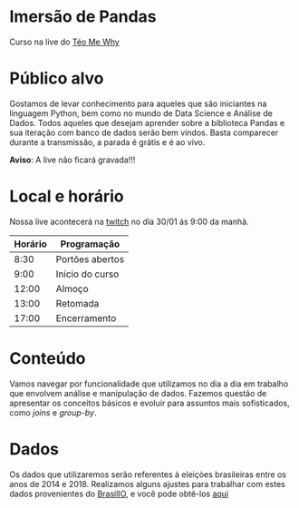# Imersão de Pandas
Curso na live do [Téo Me Why](https://www.twitch.tv/teomewhy)

# Público alvo

Gostamos de levar conhecimento para aqueles que são iniciantes na linguagem Python, bem como no mundo de Data Science e Análise de Dados. Todos aqueles que desejam aprender sobre a biblioteca Pandas e sua iteração com banco de dados serão bem vindos. Basta comparecer durante a transmissão, a parada é grátis e é ao vivo.

**Aviso**: A live não ficará gravada!!!

# Local e horário

Nossa live acontecerá na [twitch](https://www.twitch.tv/teomewhy) no dia 30/01 ás 9:00 da manhã.

| Horário | Programação |
|-|-|
| 8:30 | Portões abertos |
| 9:00 | Início do curso |
| 12:00 | Almoço |
| 13:00 | Retomada |
| 17:00 | Encerramento |


# Conteúdo

Vamos navegar por funcionalidade que utilizamos no dia a dia em trabalho que envolvem análise e manipulação de dados. Fazemos questão de apresentar os conceitos básicos e evoluir para assuntos mais sofisticados, como _joins_ e _group-by_.

# Dados

Os dados que utilizaremos serão referentes à eleiçòes brasileiras entre os anos de 2014 e 2018. Realizamos alguns ajustes para trabalhar com estes dados provenientes do [BrasilIO](https://brasil.io/dataset/eleicoes-brasil/bens_candidatos/), e você pode obtê-los [aqui](https://github.com/TeoCalvo/imersao-pandas/tree/main/data)
